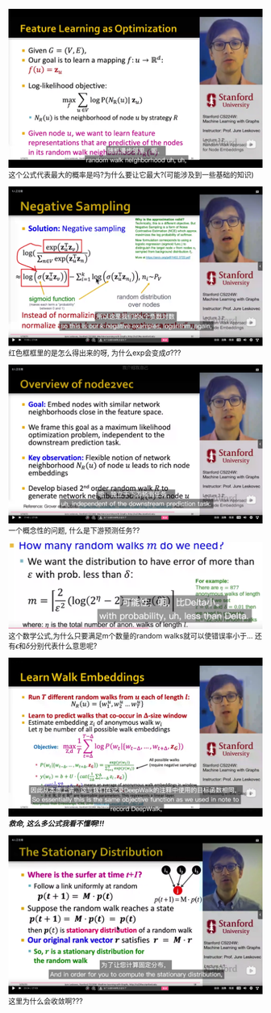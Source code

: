 ![](images/2022-09-18-16-02-48.png)
这个公式代表最大的概率是吗?为什么要让它最大?(可能涉及到一些基础的知识)

![](images/2022-09-18-16-30-53.png)
红色框框里的是怎么得出来的呀, 为什么exp会变成$\sigma$???

![](images/2022-09-19-15-26-06.png)
一个概念性的问题, 什么是下游预测任务??

![](images/2022-09-19-19-56-15.png)
这个数学公式,为什么只要满足m个数量的random walks就可以使错误率小于... 还有$\epsilon$和$\delta$分别代表什么意思呢?

![](images/2022-09-19-20-02-54.png)
***救命, 这么多公式我看不懂啊!!!***

![](images/2022-09-19-20-43-52.png)
这里为什么会收敛啊???